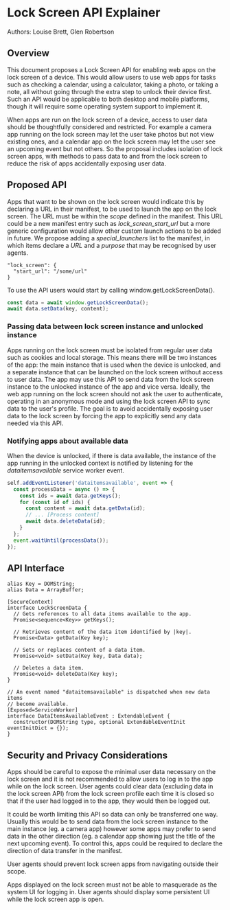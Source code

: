 # Lock Screen API Explainer

Authors: Louise Brett, Glen Robertson

## Overview

This document proposes a Lock Screen API for enabling web apps on the lock screen of a device. This would allow users to use web apps for tasks such as checking a calendar, using a calculator, taking a photo, or taking a note, all without going through the extra step to unlock their device first. Such an API would be applicable to both desktop and mobile platforms, though it will require some operating system support to implement it.

When apps are run on the lock screen of a device, access to user data should be thoughtfully considered and restricted. For example a camera app running on the lock screen may let the user take photos but not view existing ones, and a calendar app on the lock screen may let the user see an upcoming event but not others. So the proposal includes isolation of lock screen apps, with methods to pass data to and from the lock screen to reduce the risk of apps accidentally exposing user data.

## Proposed API

Apps that want to be shown on the lock screen would indicate this by declaring a URL in their manifest, to be used to launch the app on the lock screen. The URL must be within the _scope_ defined in the manifest. This URL could be a new manifest entry such as _lock\_screen\_start\_url_ but a more generic configuration would allow other custom launch actions to be added in future. We propose adding a _special\_launchers_ list to the manifest, in which items declare a _URL_ and a _purpose_ that may be recognised by user agents.

```
"lock_screen": {
  "start_url": "/some/url" 
}
```

To use the API users would start by calling window.getLockScreenData().

```js
const data = await window.getLockScreenData();
await data.setData(key, content);
```

### Passing data between lock screen instance and unlocked instance

Apps running on the lock screen must be isolated from regular user data such as cookies and local storage. This means there will be two instances of the app: the main instance that is used when the device is unlocked, and a separate instance that can be launched on the lock screen without access to user data. The app may use this API to send data from the lock screen instance to the unlocked instance of the app and vice versa. Ideally, the web app running on the lock screen should not ask the user to authenticate, operating in an anonymous mode and using the lock screen API to sync data to the user's profile. The goal is to avoid accidentally exposing user data to the lock screen by forcing the app to explicitly send any data needed via this API.


### Notifying apps about available data

When the device is unlocked, if there is data available, the instance of the app running in the unlocked context is notified by listening for the _dataitemsavailable_ service worker event.

```js
self.addEventListener('dataitemsavailable', event => {
  const processData = async () => {
    const ids = await data.getKeys();
    for (const id of ids) {
      const content = await data.getData(id);
      // ... [Process content]
      await data.deleteData(id);
    }
  };
  event.waitUntil(processData());
});
```

## API Interface

```webidl
alias Key = DOMString;
alias Data = ArrayBuffer;

[SecureContext]
interface LockScreenData {
  // Gets references to all data items available to the app.
  Promise<sequence<Key>> getKeys();

  // Retrieves content of the data item identified by |key|.
  Promise<Data> getData(Key key);

  // Sets or replaces content of a data item.
  Promise<void> setData(Key key, Data data);

  // Deletes a data item.
  Promise<void> deleteData(Key key);
}

// An event named "dataitemsavailable" is dispatched when new data items
// become available.
[Exposed=ServiceWorker]
interface DataItemsAvailableEvent : ExtendableEvent {
  constructor(DOMString type, optional ExtendableEventInit eventInitDict = {});
}
```

## Security and Privacy Considerations

Apps should be careful to expose the minimal user data necessary on the lock screen and it is not recommended to allow users to log in to the app while on the lock screen. User agents could clear data (excluding data in the lock screen API) from the lock screen profile each time it is closed so that if the user had logged in to the app, they would then be logged out. 

It could be worth limiting this API so data can only be transferred one way. Usually this would be to send data from the lock screen instance to the main instance (eg. a camera app) however some apps may prefer to send data in the other direction (eg. a calendar app showing just the title of the next upcoming event). To control this, apps could be required to declare the direction of data transfer in the manifest.

User agents should prevent lock screen apps from navigating outside their scope.

Apps displayed on the lock screen must not be able to masquerade as the system UI for logging in. User agents should display some persistent UI while the lock screen app is open.
